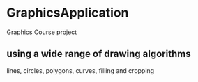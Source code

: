 # GraphicsApplication
Graphics Course project

## using a wide range of drawing algorithms

lines, circles, polygons, curves, filling and cropping
